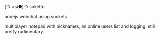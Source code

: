 (つ >ω●)つ soketto

nodejs webchat using sockets

multiplayer notepad with nicknames, an online users list and logging. still pretty rudimentary.
